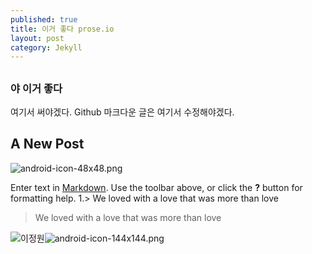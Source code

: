```yaml
---
published: true
title: 이거 좋다 prose.io
layout: post
category: Jekyll
---
```


##
### 야 이거 좋다
여기서 써야겠다.
Github 마크다운 글은 여기서 수정해야겠다.

## A New Post

![android-icon-48x48.png]({{site.baseurl}}/images/android-icon-48x48.png)


Enter text in [Markdown](http://daringfireball.net/projects/markdown/). Use the toolbar above, or click the **?** button for formatting help.
1.> We loved with a love that was more than love

> We loved with a love that was more than love

![이정원]({{site.baseurl}}/_posts/android-icon-144x144.png)![android-icon-144x144.png]({{site.baseurl}}/_posts/android-icon-144x144.png)
